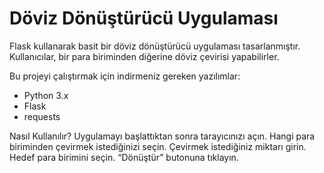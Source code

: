 # Döviz Dönüştürücü Uygulaması

Flask kullanarak basit bir döviz dönüştürücü uygulaması tasarlanmıştır. Kullanıcılar, bir para biriminden diğerine döviz çevirisi yapabilirler.

Bu projeyi çalıştırmak için indirmeniz gereken yazılımlar:
- Python 3.x
- Flask
- requests

Nasıl Kullanılır?
Uygulamayı başlattıktan sonra tarayıcınızı açın.
Hangi para biriminden çevirmek istediğinizi seçin.
Çevirmek istediğiniz miktarı girin.
Hedef para birimini seçin.
“Dönüştür” butonuna tıklayın.

